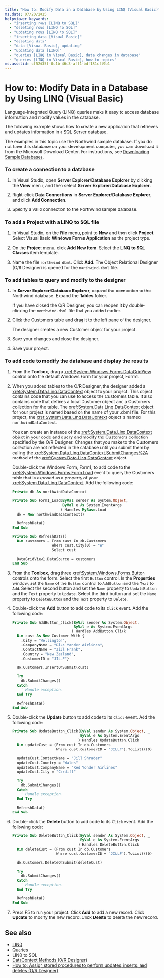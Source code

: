 ```yaml
---
title: "How to: Modify Data in a Database by Using LINQ (Visual Basic)"
ms.date: 07/20/2015
helpviewer_keywords:
  - "inserting rows [LINQ to SQL]"
  - "deleting rows [LINQ to SQL]"
  - "updating rows [LINQ to SQL]"
  - "inserting data [Visual Basic]"
  - "deleting data"
  - "data [Visual Basic], updating"
  - "updating data [LINQ]"
  - "queries [LINQ in Visual Basic], data changes in database"
  - "queries [LINQ in Visual Basic], how-to topics"
ms.assetid: cf52635f-0c1b-46c3-aff1-bdf181cf19b1
---
```

# How to: Modify Data in a Database by Using LINQ (Visual Basic)

Language-Integrated Query (LINQ) queries make it easy to access database information and modify values in the database.

The following example shows how to create a new application that retrieves and updates information in a SQL Server database.

The examples in this topic use the Northwind sample database. If you do not have this database on your development computer, you can download it from the Microsoft Download Center. For instructions, see [Downloading Sample Databases](../../../../framework/data/adonet/sql/linq/downloading-sample-databases.md).

### To create a connection to a database

1. In Visual Studio, open **Server Explorer**/**Database Explorer** by clicking the **View** menu, and then select **Server Explorer**/**Database Explorer**.

2. Right-click **Data Connections** in **Server Explorer**/**Database Explorer**, and click **Add Connection**.

3. Specify a valid connection to the Northwind sample database.

### To add a Project with a LINQ to SQL file

1. In Visual Studio, on the **File** menu, point to **New** and then click **Project**. Select Visual Basic **Windows Forms Application** as the project type.

2. On the **Project** menu, click **Add New Item**. Select the **LINQ to SQL Classes** item template.

3. Name the file `northwind.dbml`. Click **Add**. The Object Relational Designer (O/R Designer) is opened for the `northwind.dbml` file.

### To add tables to query and modify to the designer

1. In **Server Explorer**/**Database Explorer**, expand the connection to the Northwind database. Expand the **Tables** folder.

     If you have closed the O/R Designer, you can reopen it by double-clicking the `northwind.dbml` file that you added earlier.

2. Click the Customers table and drag it to the left pane of the designer.

     The designer creates a new Customer object for your project.

3. Save your changes and close the designer.

4. Save your project.

### To add code to modify the database and display the results

1. From the **Toolbox**, drag a <xref:System.Windows.Forms.DataGridView> control onto the default Windows Form for your project, Form1.

2. When you added tables to the O/R Designer, the designer added a <xref:System.Data.Linq.DataContext> object to your project. This object contains code that you can use to access the Customers table. It also contains code that defines  a local Customer object and a Customers collection for the table. The <xref:System.Data.Linq.DataContext> object for your project is named based on the name of your .dbml file. For this project, the <xref:System.Data.Linq.DataContext> object is named `northwindDataContext`.

     You can create an instance of the <xref:System.Data.Linq.DataContext> object in your code and query and modify the Customers collection specified by the O/R Designer. Changes that you make to the Customers collection are not reflected in the database until you submit them by calling the <xref:System.Data.Linq.DataContext.SubmitChanges%2A> method of the <xref:System.Data.Linq.DataContext> object.

     Double-click the Windows Form, Form1, to add code to the <xref:System.Windows.Forms.Form.Load> event to query the Customers table that is exposed as a property of your <xref:System.Data.Linq.DataContext>. Add the following code:

    ```vb
    Private db As northwindDataContext

    Private Sub Form1_Load(ByVal sender As System.Object,
                           ByVal e As System.EventArgs
                          ) Handles MyBase.Load
      db = New northwindDataContext()

      RefreshData()
    End Sub

    Private Sub RefreshData()
      Dim customers = From cust In db.Customers
                      Where cust.City(0) = "W"
                      Select cust

      DataGridView1.DataSource = customers
    End Sub
    ```

3. From the **Toolbox**, drag three <xref:System.Windows.Forms.Button> controls onto the form. Select the first `Button` control. In the **Properties** window, set the `Name` of the `Button` control to `AddButton` and the `Text` to `Add`. Select the second button and set the `Name` property to `UpdateButton` and the `Text` property to `Update`. Select the third button and set the `Name` property to `DeleteButton` and the `Text` property to `Delete`.

4. Double-click the **Add** button to add code to its `Click` event. Add the following code:

    ```vb
    Private Sub AddButton_Click(ByVal sender As System.Object,
                                ByVal e As System.EventArgs
                               ) Handles AddButton.Click
      Dim cust As New Customer With {
        .City = "Wellington",
        .CompanyName = "Blue Yonder Airlines",
        .ContactName = "Jill Frank",
        .Country = "New Zealand",
        .CustomerID = "JILLF"}

      db.Customers.InsertOnSubmit(cust)

      Try
        db.SubmitChanges()
      Catch
        ' Handle exception.
      End Try

      RefreshData()
    End Sub
    ```

5. Double-click the **Update** button to add code to its `Click` event. Add the following code:

    ```vb
    Private Sub UpdateButton_Click(ByVal sender As System.Object, _
                                   ByVal e As System.EventArgs
                                  ) Handles UpdateButton.Click
      Dim updateCust = (From cust In db.Customers
                        Where cust.CustomerID = "JILLF").ToList()(0)

      updateCust.ContactName = "Jill Shrader"
      updateCust.Country = "Wales"
      updateCust.CompanyName = "Red Yonder Airlines"
      updateCust.City = "Cardiff"

      Try
        db.SubmitChanges()
      Catch
        ' Handle exception.
      End Try

      RefreshData()
    End Sub
    ```

6. Double-click the **Delete** button to add code to its `Click` event. Add the following code:

    ```vb
    Private Sub DeleteButton_Click(ByVal sender As System.Object, _
                                   ByVal e As System.EventArgs
                                  ) Handles DeleteButton.Click
      Dim deleteCust = (From cust In db.Customers
                        Where cust.CustomerID = "JILLF").ToList()(0)

      db.Customers.DeleteOnSubmit(deleteCust)

      Try
        db.SubmitChanges()
      Catch
        ' Handle exception.
      End Try

      RefreshData()
    End Sub
    ```

7. Press F5 to run your project. Click **Add** to add a new record. Click **Update** to modify the new record. Click **Delete** to delete the new record.

## See also

- [LINQ](../../../../visual-basic/programming-guide/language-features/linq/index.md)
- [Queries](../../../../visual-basic/language-reference/queries/index.md)
- [LINQ to SQL](../../../../framework/data/adonet/sql/linq/index.md)
- [DataContext Methods (O/R Designer)](/visualstudio/data-tools/datacontext-methods-o-r-designer)
- [How to: Assign stored procedures to perform updates, inserts, and deletes (O/R Designer)](/visualstudio/data-tools/how-to-assign-stored-procedures-to-perform-updates-inserts-and-deletes-o-r-designer)
